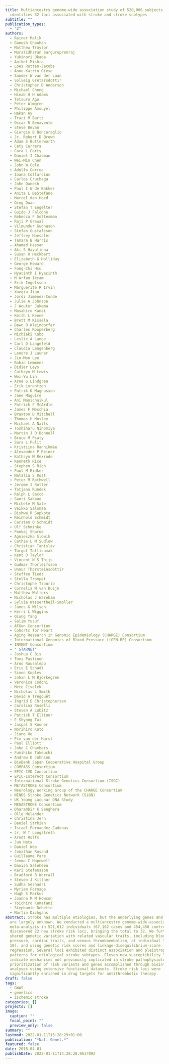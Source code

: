 ```yaml
---
title: Multiancestry genome-wide association study of 520,000 subjects
  identifies 32 loci associated with stroke and stroke subtypes
subtitle: ""
publication_types:
  - "2"
authors:
  - Rainer Malik
  - Ganesh Chauhan
  - Matthew Traylor
  - Muralidharan Sargurupremraj
  - Yukinori Okada
  - Aniket Mishra
  - Loes Rutten-Jacobs
  - Anne-Katrin Giese
  - Sander W van der Laan
  - Solveig Gretarsdottir
  - Christopher D Anderson
  - Michael Chong
  - Hieab H H Adams
  - Tetsuro Ago
  - Peter Almgren
  - Philippe Amouyel
  - Hakan Ay
  - Traci M Bartz
  - Oscar R Benavente
  - Steve Bevan
  - Giorgio B Boncoraglio
  - Jr, Robert D Brown
  - Adam S Butterworth
  - Caty Carrera
  - Cara L Carty
  - Daniel I Chasman
  - Wei-Min Chen
  - John W Cole
  - Adolfo Correa
  - Ioana Cotlarciuc
  - Carlos Cruchaga
  - John Danesh
  - Paul I W de Bakker
  - Anita L DeStefano
  - Marcel den Hoed
  - Qing Duan
  - Stefan T Engelter
  - Guido J Falcone
  - Rebecca F Gottesman
  - Raji P Grewal
  - Vilmundur Gudnason
  - Stefan Gustafsson
  - Jeffrey Haessler
  - Tamara B Harris
  - Ahamad Hassan
  - Aki S Havulinna
  - Susan R Heckbert
  - Elizabeth G Holliday
  - George Howard
  - Fang-Chi Hsu
  - Hyacinth I Hyacinth
  - M Arfan Ikram
  - Erik Ingelsson
  - Marguerite R Irvin
  - Xueqiu Jian
  - Jordi Jiménez-Conde
  - Julie A Johnson
  - J Wouter Jukema
  - Masahiro Kanai
  - Keith L Keene
  - Brett M Kissela
  - Dawn O Kleindorfer
  - Charles Kooperberg
  - Michiaki Kubo
  - Leslie A Lange
  - Carl D Langefeld
  - Claudia Langenberg
  - Lenore J Launer
  - Jin-Moo Lee
  - Robin Lemmens
  - Didier Leys
  - Cathryn M Lewis
  - Wei-Yu Lin
  - Arne G Lindgren
  - Erik Lorentzen
  - Patrik K Magnusson
  - Jane Maguire
  - Ani Manichaikul
  - Patrick F McArdle
  - James F Meschia
  - Braxton D Mitchell
  - Thomas H Mosley
  - Michael A Nalls
  - Toshiharu Ninomiya
  - Martin J O'Donnell
  - Bruce M Psaty
  - Sara L Pulit
  - Kristiina Rannikmäe
  - Alexander P Reiner
  - Kathryn M Rexrode
  - Kenneth Rice
  - Stephen S Rich
  - Paul M Ridker
  - Natalia S Rost
  - Peter M Rothwell
  - Jerome I Rotter
  - Tatjana Rundek
  - Ralph L Sacco
  - Saori Sakaue
  - Michele M Sale
  - Veikko Salomaa
  - Bishwa R Sapkota
  - Reinhold Schmidt
  - Carsten O Schmidt
  - Ulf Schminke
  - Pankaj Sharma
  - Agnieszka Slowik
  - Cathie L M Sudlow
  - Christian Tanislav
  - Turgut Tatlisumak
  - Kent D Taylor
  - Vincent N S Thijs
  - Gudmar Thorleifsson
  - Unnur Thorsteinsdottir
  - Steffen Tiedt
  - Stella Trompet
  - Christophe Tzourio
  - Cornelia M van Duijn
  - Matthew Walters
  - Nicholas J Wareham
  - Sylvia Wassertheil-Smoller
  - James G Wilson
  - Kerri L Wiggins
  - Qiong Yang
  - Salim Yusuf
  - AFGen Consortium
  - Cohorts for Heart
  - Aging Research in Genomic Epidemiology (CHARGE) Consortium
  - International Genomics of Blood Pressure (iGEN-BP) Consortium
  - INVENT Consortium
  - " STARNET"
  - Joshua C Bis
  - Tomi Pastinen
  - Arno Ruusalepp
  - Eric E Schadt
  - Simon Koplev
  - Johan L M Björkegren
  - Veronica Codoni
  - Mete Civelek
  - Nicholas L Smith
  - David A Trégouët
  - Ingrid E Christophersen
  - Carolina Roselli
  - Steven A Lubitz
  - Patrick T Ellinor
  - E Shyong Tai
  - Jaspal S Kooner
  - Norihiro Kato
  - Jiang He
  - Pim van der Harst
  - Paul Elliott
  - John C Chambers
  - Fumihiko Takeuchi
  - Andrew D Johnson
  - BioBank Japan Cooperative Hospital Group
  - COMPASS Consortium
  - EPIC-CVD Consortium
  - EPIC-InterAct Consortium
  - International Stroke Genetics Consortium (ISGC)
  - METASTROKE Consortium
  - Neurology Working Group of the CHARGE Consortium
  - NINDS Stroke Genetics Network (SiGN)
  - UK Young Lacunar DNA Study
  - MEGASTROKE Consortium
  - Dharambir K Sanghera
  - Olle Melander
  - Christina Jern
  - Daniel Strbian
  - Israel Fernandez-Cadenas
  - Jr, W T Longstreth
  - Arndt Rolfs
  - Jun Hata
  - Daniel Woo
  - Jonathan Rosand
  - Guillaume Pare
  - Jemma C Hopewell
  - Danish Saleheen
  - Kari Stefansson
  - Bradford B Worrall
  - Steven J Kittner
  - Sudha Seshadri
  - Myriam Fornage
  - Hugh S Markus
  - Joanna M M Howson
  - Yoichiro Kamatani
  - Stephanie Debette
  - Martin Dichgans
abstract: Stroke has multiple etiologies, but the underlying genes and pathways
  are largely unknown. We conducted a multiancestry genome-wide-association
  meta-analysis in 521,612 individuals (67,162 cases and 454,450 controls) and
  discovered 22 new stroke risk loci, bringing the total to 32. We further found
  shared genetic variation with related vascular traits, including blood
  pressure, cardiac traits, and venous thromboembolism, at individual loci (n =
  18), and using genetic risk scores and linkage-disequilibrium-score
  regression. Several loci exhibited distinct association and pleiotropy
  patterns for etiological stroke subtypes. Eleven new susceptibility loci
  indicate mechanisms not previously implicated in stroke pathophysiology, with
  prioritization of risk variants and genes accomplished through bioinformatics
  analyses using extensive functional datasets. Stroke risk loci were
  significantly enriched in drug targets for antithrombotic therapy.
draft: false
tags:
  - GWAS
  - genetics
  - ischemic stroke
categories: []
projects: []
image:
  caption: ""
  focal_point: ""
  preview_only: false
summary: ""
lastmod: 2022-01-11T15:28:29+01:00
publication: "*Nat. Genet.*"
featured: false
date: 2018-04-01
publishDate: 2022-01-11T14:28:28.961709Z
---
```

